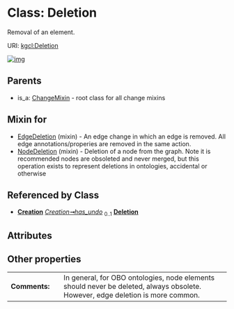
# Class: Deletion


Removal of an element.

URI: [kgcl:Deletion](http://w3id.org/kgcl/Deletion)


[![img](https://yuml.me/diagram/nofunky;dir:TB/class/[Creation]++-%20has_undo%200..1>[Deletion],[NodeDeletion]uses%20-.->[Deletion],[EdgeDeletion]uses%20-.->[Deletion],[ChangeMixin]^-[Deletion],[NodeDeletion],[EdgeDeletion],[Creation],[ChangeMixin])](https://yuml.me/diagram/nofunky;dir:TB/class/[Creation]++-%20has_undo%200..1>[Deletion],[NodeDeletion]uses%20-.->[Deletion],[EdgeDeletion]uses%20-.->[Deletion],[ChangeMixin]^-[Deletion],[NodeDeletion],[EdgeDeletion],[Creation],[ChangeMixin])

## Parents

 *  is_a: [ChangeMixin](ChangeMixin.md) - root class for all change mixins

## Mixin for

 * [EdgeDeletion](EdgeDeletion.md) (mixin)  - An edge change in which an edge is removed. All edge annotations/properies are removed in the same action.
 * [NodeDeletion](NodeDeletion.md) (mixin)  - Deletion of a node from the graph. Note it is recommended nodes are obsoleted and never merged, but this operation exists to represent deletions in ontologies, accidental or otherwise

## Referenced by Class

 *  **[Creation](Creation.md)** *[Creation➞has_undo](Creation_has_undo.md)*  <sub>0..1</sub>  **[Deletion](Deletion.md)**

## Attributes


## Other properties

|  |  |  |
| --- | --- | --- |
| **Comments:** | | In general, for OBO ontologies, node elements should never be deleted, always obsolete. However, edge deletion is more common. |

